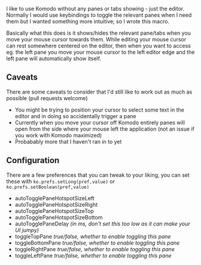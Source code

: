 I like to use Komodo without any panes or tabs showing - just the editor.
Normally I would use keybindings to toggle the relevant panes when I need them
but I wanted something more intuitive; so I wrote this macro.

Basically what this does is it shows/hides the relevant pane/tabs when you move
your mouse cursor towards them. While editing your mouse cursor can rest somewhere
centered on the editor, then when you want to access eg. the left pane you move
your mouse cursor to the left editor edge and the left pane will automatically
show itself.

## Caveats

There are some caveats to consider that I'd still like to work out as much as
possible (pull requests welcome)

 * You might be trying to position your cursor to select some text in the editor
    and in doing so accidentally trigger a pane
 * Currently when you move your cursor off Komodo entirely panes will open from
    the side where your mouse left the application (not an issue if you work
    with Komodo maximized)
 * Probabably more that I haven't ran in to yet

## Configuration

There are a few preferences that you can tweak to your liking, you can set these
with `ko.prefs.setLong(pref,value)` or `ko.prefs.setBoolean(pref,value)`

 * autoTogglePaneHotspotSizeLeft
 * autoTogglePaneHotspotSizeRight
 * autoTogglePaneHotspotSizeTop
 * autoTogglePaneHotspotSizeBottom
 * autoTogglePaneDelay *(in ms, don't set this too low as it can make your UI jumpy)*
 * toggleTopPane *true/false, whether to enable toggling this pane*
 * toggleBottomPane *true/false, whether to enable toggling this pane*
 * toggleRightPane *true/false, whether to enable toggling this pane*
 * toggleLeftPane *true/false, whether to enable toggling this pane*
